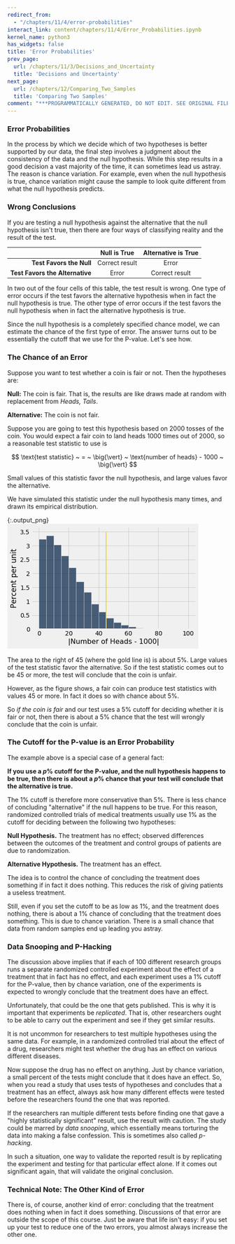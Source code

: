 ```yaml
---
redirect_from:
  - "/chapters/11/4/error-probabilities"
interact_link: content/chapters/11/4/Error_Probabilities.ipynb
kernel_name: python3
has_widgets: false
title: 'Error Probabilities'
prev_page:
  url: /chapters/11/3/Decisions_and_Uncertainty
  title: 'Decisions and Uncertainty'
next_page:
  url: /chapters/12/Comparing_Two_Samples
  title: 'Comparing Two Samples'
comment: "***PROGRAMMATICALLY GENERATED, DO NOT EDIT. SEE ORIGINAL FILES IN /content***"
---
```



<div markdown="1" class="cell code_cell">


</div>



### Error Probabilities

In the process by which we decide which of two hypotheses is better supported by our data, the final step involves a judgment about the consistency of the data and the null hypothesis. While this step results in a good decision a vast majority of the time, it can sometimes lead us astray. The reason is chance variation. For example, even when the null hypothesis is true, chance variation might cause the sample to look quite different from what the null hypothesis predicts. 



### Wrong Conclusions

If you are testing a null hypothesis against the alternative that the null hypothesis isn't true, then there are four ways of classifying reality and the result of the test.

|     | Null is True | Alternative is True |
|----:|:-----------------------:|:------------------------:|
|**Test Favors the Null**| Correct result | Error |
|**Test Favors the Alternative**| Error | Correct result |

In two out of the four cells of this table, the test result is wrong. One type of error occurs if the test favors the alternative hypothesis when in fact the null hypothesis is true. The other type of error occurs if the test favors the null hypothesis when in fact the alternative hypothesis is true.

Since the null hypothesis is a completely specified chance model, we can estimate the chance of the first type of error. The answer turns out to be essentially the cutoff that we use for the P-value. Let's see how.



### The Chance of an Error
Suppose you want to test whether a coin is fair or not. Then the hypotheses are:

**Null:** The coin is fair. That is, the results are like draws made at random with replacement from *Heads, Tails*.

**Alternative:** The coin is not fair.

Suppose you are going to test this hypothesis based on 2000 tosses of the coin. You would expect a fair coin to land heads 1000 times out of 2000, so a reasonable test statistic to use is

$$
\text{test statistic} ~ = ~ \big{\vert} ~ \text{number of heads} - 1000 ~ \big{\vert}
$$

Small values of this statistic favor the null hypothesis, and large values favor the alternative.

We have simulated this statistic under the null hypothesis many times, and drawn its empirical distribution.



<div markdown="1" class="cell code_cell">


<div class="output_wrapper" markdown="1">
<div class="output_subarea" markdown="1">

{:.output_png}
![png](../../../images/chapters/11/4/Error_Probabilities_4_0.png)

</div>
</div>
</div>



The area to the right of 45 (where the gold line is) is about 5%. Large values of the test statistic favor the alternative. So if the test statistic comes out to be 45 or more, the test will conclude that the coin is unfair.

However, as the figure shows, a fair coin can produce test statistics with values 45 or more. In fact it does so with chance about 5%.

So *if the coin is fair* and our test uses a 5% cutoff for deciding whether it is fair or not, then there is about a 5% chance that the test will wrongly conclude that the coin is unfair.



### The Cutoff for the P-value is an Error Probability
The example above is a special case of a general fact:

**If you use a $p$% cutoff for the P-value, and the null hypothesis happens to be true, then there is about a $p$% chance that your test will conclude that the alternative is true.**

The 1% cutoff is therefore more conservative than 5%. There is less chance of concluding "alternative" if the null happens to be true. For this reason, randomized controlled trials of medical treatments usually use 1% as the cutoff for deciding between the following two hypotheses:

**Null Hypothesis.** The treatment has no effect; observed differences between the outcomes of the treatment and control groups of patients are due to randomization.

**Alternative Hypothesis.** The treatment has an effect.

The idea is to control the chance of concluding the treatment does something if in fact it does nothing. This reduces the risk of giving patients a useless treatment.

Still, even if you set the cutoff to be as low as 1%, and the treatment does nothing, there is about a 1% chance of concluding that the treatment does something. This is due to chance variation. There is a small chance that data from random samples end up leading you astray.



### Data Snooping and P-Hacking
The discussion above implies that if each of 100 different research groups runs a separate randomized controlled experiment about the effect of a treatment that in fact has no effect, and each experiment uses a 1% cutoff for the P-value, then by chance variation, one of the experiments is expected to wrongly conclude that the treatment does have an effect.

Unfortunately, that could be the one that gets published. This is why it is important that experiments be *replicated*. That is, other researchers ought to be able to carry out the experiment and see if they get similar results.

It is not uncommon for researchers to test multiple hypotheses using the same data. For example, in a randomized controlled trial about the effect of a drug, researchers might test whether the drug has an effect on various different diseases. 

Now suppose the drug has no effect on anything. Just by chance variation, a small percent of the tests might conclude that it does have an effect. So, when you read a study that uses tests of hypotheses and concludes that a treatment has an effect, always ask how many different effects were tested before the researchers found the one that was reported.

If the researchers ran multiple different tests before finding one that gave a "highly statistically significant" result, use the result with caution. The study could be marred by *data snooping*, which essentially means torturing the data into making a false confession. This is sometimes also called *p-hacking*.

In such a situation, one way to validate the reported result is by replicating the experiment and testing for that particular effect alone. If it comes out significant again, that will validate the original conclusion.



### Technical Note: The Other Kind of Error
There is, of course, another kind of error: concluding that the treatment does nothing when in fact it does something. Discussions of that error are outside the scope of this course. Just be aware that life isn't easy: if you set up your test to reduce one of the two errors, you almost always increase the other one. 

